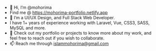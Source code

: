 - 👋 Hi, I’m @mohorima
- Find me @ https://mohorima-portfolio.netlify.app
- 👀 I’m a UI/UX Design, and Full Stack Web Developer.
- I have 1+ years of experience working with Laravel, Vue, CSS3, SASS, MySQL and more.
- 💞️ Check out my portfolio or projects to know more about my work, and feel free to reach out if you wish to collaborate.
- 📫 Reach me through islammohorima@gmail.com

<!---
mohorima/mohorima is a ✨ special ✨ repository because its `README.md` (this file) appears on your GitHub profile.
You can click the Preview link to take a look at your changes.
--->
